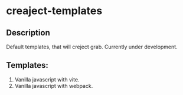 # creaject-templates

## Description
Default templates, that will creject grab. Currently under development.

## Templates:
1. Vanilla javascript with vite.
2. Vanilla javascript with webpack.

